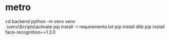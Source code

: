 # metro
cd backend
python -m venv venv   
.\venv\Scripts\activate
pip install -r requirements.txt
pip install dlib
pip install face-recognition==1.3.0


